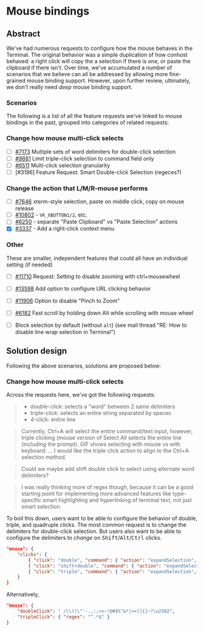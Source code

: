 
# Mouse bindings

## Abstract

We've had numerous requests to configure how the mouse behaves in the Terminal.
The original behavior was a simple duplication of how conhost behaved: a right
click will copy the a selection if there is one, or paste the clipboard if there
isn't. Over time, we've accumulated a number of scenarios that we believe can
all be addressed by allowing more fine-grained mouse binding support. However,
upon further review, ultimately, we don't really need _deep_ mouse binding
support.

### Scenarios

The following is a list of all the feature requests we've linked to mouse
bindings in the past, grouped into categories of related requests:

### Change how mouse multi-click selects
* [ ] [#7173] Multiple sets of word delimiters for double-click selection
* [ ] [#9881] Limit triple-click selection to command field only
* [ ] [#6511] Multi-click selection granularity
* [ ] [#3196] Feature Request: Smart Double-click Selection (regeces?)

### Change the action that L/M/R-mouse performs
* [ ] [#7646] xterm-style selection, paste on middle click, copy on mouse release
* [ ] [#10802] - `VK_XBUTTON1/2`, etc.
* [ ] [#6250] - separate "Paste Clipboard" vs "Paste Selection" actions
* [x] [#3337] - Add a right-click context menu

### Other
These are smaller, independent features that could all have an individual setting (if needed)

* [ ] [#11710] Request: Setting to disable zooming with ctrl+mousewheel
* [ ] [#13598] Add option to configure URL clicking behavior
* [ ] [#11906] Option to disable "Pinch to Zoom"
* [ ] [#6182] Fast scroll by holding down Alt while scrolling with mouse wheel
* [ ] Block selection by default (without `alt`) (see mail thread "RE: How to disable line wrap selection in Terminal")


## Solution design

Following the above scenarios, solutions are proposed below:

### Change how mouse multi-click selects

Across the requests here, we've got the following requests:

> * double-click: selects a "word" between 2 same delimiters
> * triple-click: selects an entire string separated by spaces
> * 4-click: entire line

> Currently, Ctrl+A will select the entire command/text input, however, triple
> clicking (mouse version of Select All selects the entire line (including the
> prompt). GIF shows selecting with mouse vs with keyboard:
> ...
> I would like the triple click action to align to the Ctrl+A selection method.

> Could we maybe add shift double click to select using alternate word
> delimiters?

> I was really thinking more of regex though, because it can be a good starting
> point for implementing more advanced features like type-specific smart
> highlighting and hyperlinking of terminal text, not just smart selection.

To boil this down, users want to be able to configure the behavior of double,
triple, and quadruple clicks. The most common request is to change the
delimiters for double-click selection. But users also want to be able to
configure the delimiters to _change_ on
<kbd>Shift</kbd>/<kbd>Alt</kbd>/<kbd>Ctrl</kbd> clicks.


```json
"mouse": {
    "clicks": {
        { "click": "double", "command": { "action": "expandSelection", "delimeters": " /\\()\"'-.,:;<>~!@#$%^&*|+=[]{}~?\u2502" } }
        { "click": "shift+double", "command": { "action": "expandSelection", "delimeters": " " } }
        { "click": "triple", "command": { "action": "expandSelection", "regex": "^.*$" } }
    }
}
```

Alternatively,

```json
"mouse": {
    "doubleClick": " /\\()\"'-.,:;<>~!@#$%^&*|+=[]{}~?\u2502",
    "tripleClick": { "regex": "^.*$" }
}
```

[#3337]: https://github.com/microsoft/terminal/issues/3337
[#6182]: https://github.com/microsoft/terminal/issues/6182
[#6250]: https://github.com/microsoft/terminal/issues/6250
[#6511]: https://github.com/microsoft/terminal/issues/6511
[#7173]: https://github.com/microsoft/terminal/issues/7173
[#7646]: https://github.com/microsoft/terminal/issues/7646
[#9881]: https://github.com/microsoft/terminal/issues/9881
[#10802]: https://github.com/microsoft/terminal/issues/10802
[#11710]: https://github.com/microsoft/terminal/issues/11710
[#11906]: https://github.com/microsoft/terminal/issues/11906
[#13598]: https://github.com/microsoft/terminal/issues/13598
